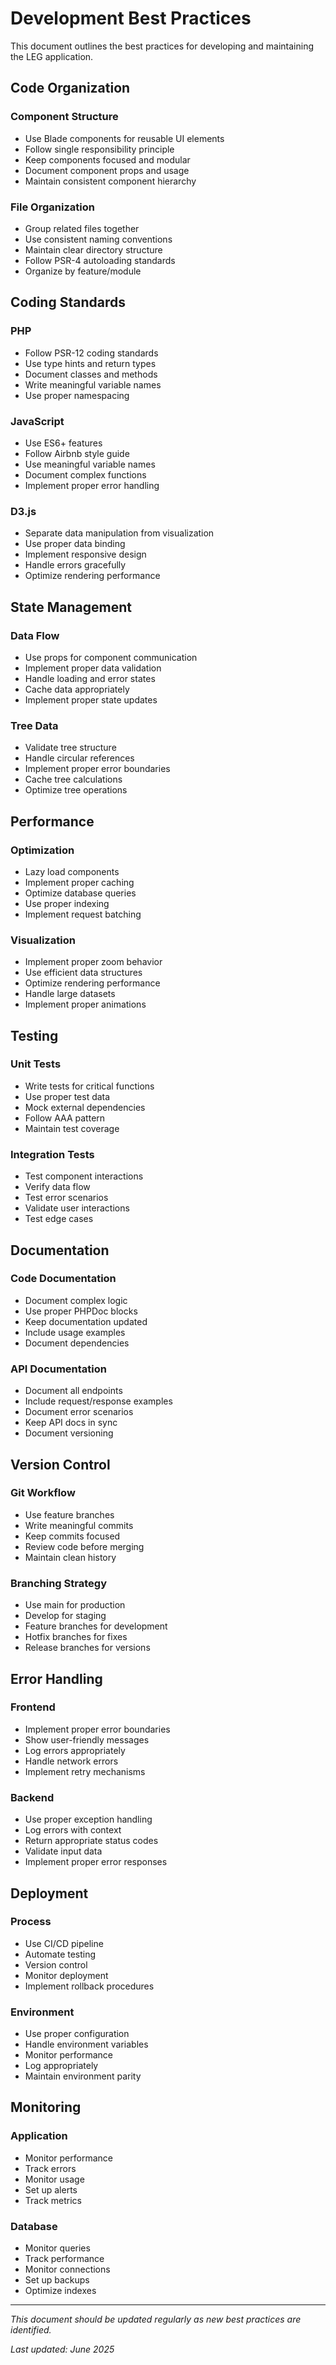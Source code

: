 # Development Best Practices

This document outlines the best practices for developing and maintaining the LEG application.

## Code Organization

### Component Structure
- Use Blade components for reusable UI elements
- Follow single responsibility principle
- Keep components focused and modular
- Document component props and usage
- Maintain consistent component hierarchy

### File Organization
- Group related files together
- Use consistent naming conventions
- Maintain clear directory structure
- Follow PSR-4 autoloading standards
- Organize by feature/module

## Coding Standards

### PHP
- Follow PSR-12 coding standards
- Use type hints and return types
- Document classes and methods
- Write meaningful variable names
- Use proper namespacing

### JavaScript
- Use ES6+ features
- Follow Airbnb style guide
- Use meaningful variable names
- Document complex functions
- Implement proper error handling

### D3.js
- Separate data manipulation from visualization
- Use proper data binding
- Implement responsive design
- Handle errors gracefully
- Optimize rendering performance

## State Management

### Data Flow
- Use props for component communication
- Implement proper data validation
- Handle loading and error states
- Cache data appropriately
- Implement proper state updates

### Tree Data
- Validate tree structure
- Handle circular references
- Implement proper error boundaries
- Cache tree calculations
- Optimize tree operations

## Performance

### Optimization
- Lazy load components
- Implement proper caching
- Optimize database queries
- Use proper indexing
- Implement request batching

### Visualization
- Implement proper zoom behavior
- Use efficient data structures
- Optimize rendering performance
- Handle large datasets
- Implement proper animations

## Testing

### Unit Tests
- Write tests for critical functions
- Use proper test data
- Mock external dependencies
- Follow AAA pattern
- Maintain test coverage

### Integration Tests
- Test component interactions
- Verify data flow
- Test error scenarios
- Validate user interactions
- Test edge cases

## Documentation

### Code Documentation
- Document complex logic
- Use proper PHPDoc blocks
- Keep documentation updated
- Include usage examples
- Document dependencies

### API Documentation
- Document all endpoints
- Include request/response examples
- Document error scenarios
- Keep API docs in sync
- Document versioning

## Version Control

### Git Workflow
- Use feature branches
- Write meaningful commits
- Keep commits focused
- Review code before merging
- Maintain clean history

### Branching Strategy
- Use main for production
- Develop for staging
- Feature branches for development
- Hotfix branches for fixes
- Release branches for versions

## Error Handling

### Frontend
- Implement proper error boundaries
- Show user-friendly messages
- Log errors appropriately
- Handle network errors
- Implement retry mechanisms

### Backend
- Use proper exception handling
- Log errors with context
- Return appropriate status codes
- Validate input data
- Implement proper error responses

## Deployment

### Process
- Use CI/CD pipeline
- Automate testing
- Version control
- Monitor deployment
- Implement rollback procedures

### Environment
- Use proper configuration
- Handle environment variables
- Monitor performance
- Log appropriately
- Maintain environment parity

## Monitoring

### Application
- Monitor performance
- Track errors
- Monitor usage
- Set up alerts
- Track metrics

### Database
- Monitor queries
- Track performance
- Monitor connections
- Set up backups
- Optimize indexes

---

*This document should be updated regularly as new best practices are identified.*

*Last updated: June 2025* 